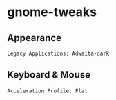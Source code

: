 # gnome-tweaks

## Appearance

```text
Legacy Applications: Adwaita-dark
```

## Keyboard & Mouse

```text
Acceleration Profile: Flat
```
